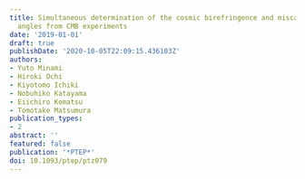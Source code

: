 ```yaml
---
title: Simultaneous determination of the cosmic birefringence and miscalibrated polarization
  angles from CMB experiments
date: '2019-01-01'
draft: true
publishDate: '2020-10-05T22:09:15.436103Z'
authors:
- Yuto Minami
- Hiroki Ochi
- Kiyotomo Ichiki
- Nobuhiko Katayama
- Eiichiro Komatsu
- Tomotake Matsumura
publication_types:
- 2
abstract: ''
featured: false
publication: '*PTEP*'
doi: 10.1093/ptep/ptz079
---
```


